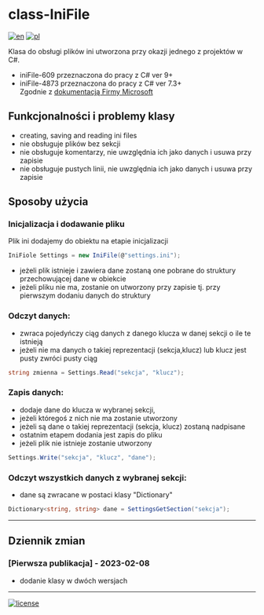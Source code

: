 # class-IniFile
[![en](https://img.shields.io/badge/lang-en-red.svg)](https://github.com/lokijfk/class-IniFile/blob/main/README.md) [![pl](https://img.shields.io/badge/lang-pl-green.svg)](https://github.com/lokijfk/class-IniFile/blob/main/README.pl.md)

Klasa do obsługi plików ini utworzona przy okazji jednego z projektów w C#.
 - iniFile-609 przeznaczona do pracy z C# ver 9+
 - iniFile-4873 przeznaczona do pracy z C# ver 7.3+</br>
    Zgodnie z [dokumentacją Firmy Microsoft](https://learn.microsoft.com/pl-pl/dotnet/csharp/language-reference/configure-language-version)

## Funkcjonalności i problemy klasy
* creating, saving and reading ini files
* nie obsługuje plików bez sekcji
* nie obsługuje komentarzy, nie uwzględnia ich jako danych i usuwa przy zapisie
* nie obsługuje pustych linii, nie uwzględnia ich jako danych i usuwa przy zapisie

## Sposoby użycia
### Inicjalizacja i dodawanie pliku
Plik ini dodajemy do obiektu na etapie inicjalizacji  
```c#
IniFiole Settings = new IniFile(@"settings.ini");
```
- jeżeli plik istnieje i zawiera dane zostaną one pobrane do struktury przechowującej dane w obiekcie
- jeżeli pliku nie ma, zostanie on utworzony przy zapisie tj. przy pierwszym dodaniu danych do struktury
### Odczyt danych:
* zwraca pojedyńczy ciąg danych z danego klucza w danej sekcji o ile te istnieją
* jeżeli nie ma danych o takiej reprezentacji (sekcja,klucz) lub klucz jest pusty zwróci pusty ciąg<br>
```c#
string zmienna = Settings.Read("sekcja", "klucz");
``` 
### Zapis danych:
* dodaje dane  do klucza w wybranej sekcji,
* jeżeli któregoś z nich nie ma zostanie utworzony
* jeżeli są dane o takiej reprezentacji (sekcja, klucz) zostaną nadpisane
* ostatnim etapem dodania jest zapis do pliku
* jeżeli plik nie istnieje zostanie utworzony<br>
```c#
Settings.Write("sekcja", "klucz", "dane");
```                                      
### Odczyt wszystkich danych z wybranej sekcji:
* dane są zwracane w postaci klasy "Dictionary"<br>
```c#
Dictionary<string, string> dane = SettingsGetSection("sekcja");
```
***
## Dziennik zmian
### [Pierwsza publikacja] - 2023-02-08
* dodanie klasy w dwóch wersjach

---
[![license](https://shields.io/badge/license-MIT-green.svg)](https://github.com/lokijfk/class-IniFile/blob/main/LICENSE)
